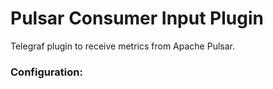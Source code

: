 # Pulsar Consumer Input Plugin

Telegraf plugin to receive metrics from Apache Pulsar.

### Configuration:

```toml

```